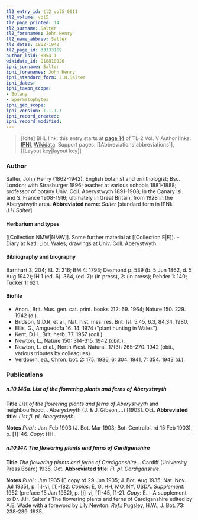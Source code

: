 ```yaml
---
tl2_entry_id: tl2_vol5_0011
tl2_volume: vol5
tl2_page_printed: 14
tl2_surname: Salter
tl2_forenames: John Henry
tl2_name_abbrev: Salter
tl2_dates: 1862-1942
tl2_page_id: 33333169
author_lsid: 8854-1
wikidata_id: Q18810926
ipni_surname: Salter
ipni_forenames: John Henry
ipni_standard_form: J.H.Salter
ipni_dates: 
ipni_taxon_scope: 
- Botany
- Spermatophytes
ipni_geo_scope: 
ipni_version: 1.1.1.1
ipni_record_created: 
ipni_record_modified:
---
```


> [!cite] BHL link: this entry starts at [page 14](https://www.biodiversitylibrary.org/page/33333169) of TL-2 Vol. V
> Author links: [IPNI](https://www.ipni.org/a/8854-1), [Wikidata](https://www.wikidata.org/wiki/Q18810926). Support pages: [[Abbreviations|abbreviations]], [[Layout key|layout key]]

### Author

Salter, John Henry (1862-1942), English botanist and ornithologist; Bsc. London; with Strasburger 1896; teacher at various schools 1881-1888; professor of botany Univ. Coll. Aberystwyth 1891-1908; in the Canary Isl. and S. France 1908-1916; ultimately in Great Britain, from 1928 in the Aberystwyth area. 
**Abbreviated name**: *Salter* \[standard form in IPNI: *J.H.Salter*\]

#### Herbarium and types

[[Collection NMW|NMW]]. Some further material at [[Collection E|E]]. – Diary at Natl. Libr. Wales; drawings at Univ. Coll. Aberystwyth.

#### Bibliography and biography

Barnhart 3: 204; BL 2: 316; BM 4: 1793; Desmond p. 539 (b. 5 Jun 1862, d. 5 Aug 1942); IH 1 (ed. 6): 364, (ed. 7): (in press), 2: (in press); Rehder 1: 140; Tucker 1: 621.

#### Biofile

- Anon., Brit. Mus. gen. cat. print. books 212: 69. 1964; Nature 150: 229. 1942 (d.).
- Bridson, G.D.R. et al., Nat. hist. mss. res. Brit. Isl. 5.45, 6.3, 84.34. 1980.
- Ellis, G., Amgueddfa 16: 14. 1974 ("plant hunting in Wales").
- Kent, D.H., Brit. herb. 77. 1957 (coll.).
- Newton, L., Nature 150: 314-315. 1942 (obit.).
- Newton, L. et al., North West. Natural. 17(3): 265-270. 1942 (obit., various tributes by colleagues).
- Verdoorn, ed., Chron. bot. 2: 175. 1936, 6: 304. 1941, 7: 354. 1943 (d.).

### Publications

##### n.10.146a. List of the flowering plants and ferns of Aberystwyth

**Title**
*List of the flowering plants and ferns of Aberystwyth* and neighbourhood... Aberystwyth (J. & J. Gibson,...) \[1903\]. Oct.
**Abbreviated title**: *List fl. pl. Aberystwyth*.

**Notes**
*Publ*.: Jan-Feb 1903 (J. Bot. Mar 1903; Bot. Centralbl. rd 15 Feb 1903), p. \[1\]-46. *Copy*: HH.

##### n.10.147. The flowering plants and ferns of Cardiganshire

**Title**
*The flowering plants and ferns of Cardiganshire*... Cardiff (University Press Board) 1935. Oct.
**Abbreviated title**: *Fl. pl. Cardiganshire*.

**Notes**
*Publ*.: *Jun* 1935 (E copy rd 29 Jun 1935; J. Bot. Aug 1935; Nat. Nov. Jul 1935), p. \[i\]-vi, \[1\]-182. *Copies*: E, G, HH, MO, NY, USDA.
*Supplement*: 1952 (preface 15 Jan 1952), p. \[i\]-vi, \[1\]-45, \[1-2\]. *Copy*: E. – A supplement to Dr. J.H. Salter's The flowering plants and ferns of Cardiganshire edited by A.E. Wade with a foreword by Lily Newton.
*Ref*.: Pugsley, H.W., J. Bot. 73: 238-239. 1935.

